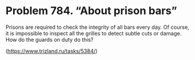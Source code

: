 # Problem 784. “About prison bars”

Prisons are required to check the integrity of all bars every day. Of course, it is impossible to inspect all the grilles to detect subtle cuts or damage. How do the guards on duty do this?

(https://www.trizland.ru/tasks/5384/)